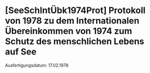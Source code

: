 # [SeeSchIntÜbk1974Prot] Protokoll von 1978 zu dem Internationalen Übereinkommen von 1974 zum Schutz des menschlichen Lebens auf See

Ausfertigungsdatum: 17.02.1978

 